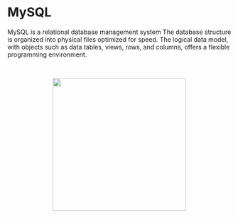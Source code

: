 # MySQL
MySQL is a relational database management system The database structure is organized into physical files optimized for speed. The logical data model, with objects such as data tables, views, rows, and columns, offers a flexible programming environment.

<br>
<p align="center">
<img src="https://user-images.githubusercontent.com/127482974/227714966-16b0171b-fda7-4018-b76c-9d5c15973344.png" width="300" height="auto">
</p>
